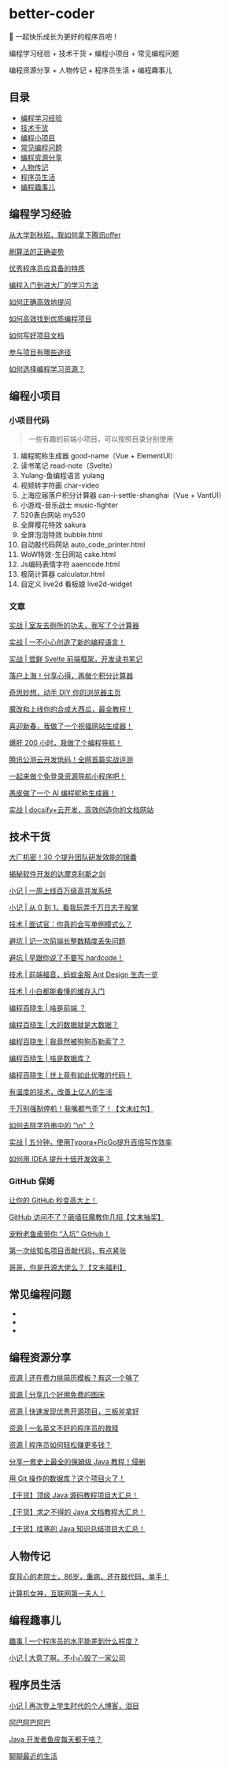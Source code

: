 # better-coder

💪 一起快乐成长为更好的程序员吧！

编程学习经验 + 技术干货 + 编程小项目 + 常见编程问题

编程资源分享 + 人物传记 + 程序员生活 + 编程趣事儿

## 目录

- [编程学习经验](#编程学习经验)
- [技术干货](#技术干货)
- [编程小项目](#编程小项目)
- [常见编程问题](#常见编程问题)
- [编程资源分享](#编程资源分享)
- [人物传记](#人物传记)
- [程序员生活](#程序员生活)
- [编程趣事儿](#编程趣事儿)


## 编程学习经验

[从大学到秋招，我如何拿下腾讯offer](http://mp.weixin.qq.com/s?__biz=MzI1NDczNTAwMA==&mid=2247483776&idx=1&sn=10562d1ec491bff555dcb10216eb6a58&chksm=e9c1e677deb66f61a364b67f80bbfddad9ab01b0d7c76aaf8d6649d27e52e73155ea71e6403f#rd)

[刷算法的正确姿势](http://mp.weixin.qq.com/s?__biz=MzI1NDczNTAwMA==&mid=2247484110&idx=1&sn=8a4b5de8aa5e848496e1d207a452ebf6&chksm=e9c1e539deb66c2fa6080bd66fd5d917f8cd97033ef15257a85259495959ab9c193790bdeaf2#rd)

[优秀程序员应具备的特质](http://mp.weixin.qq.com/s?__biz=MzI1NDczNTAwMA==&mid=2247489962&idx=1&sn=33f2eed861883bfb07bf59ccba95621d&chksm=e9c1fe5ddeb6774bf7388f13570777f4383a11e940f64b624a895b2b06a7ea46bdb7a2207ff4#rd)

[编程入门到进大厂的学习方法](http://mp.weixin.qq.com/s?__biz=MzI1NDczNTAwMA==&mid=2247490268&idx=1&sn=20333a108fe0296592971c13a2bbeb5b&chksm=e9c1fd2bdeb6743d3986706e74aab38467d1ec058507e5d2fffd672087522ad198fc0b8be027#rd)

[如何正确高效地提问](http://mp.weixin.qq.com/s?__biz=MzI1NDczNTAwMA==&mid=2247491129&idx=1&sn=86175ef02b69224985f446e3e2f79d73&chksm=e9c1f9cedeb670d8cc3437ff35fe94c4b6d2e563d690cfe879c9eeff2b808c20ae4332ef9f23#rd)

[如何高效找到优质编程项目](http://mp.weixin.qq.com/s?__biz=MzI1NDczNTAwMA==&mid=2247492597&idx=1&sn=a4629094599f5b821ec2698ea4ef11f5&chksm=e9c20402deb58d146fc13fd8594a5e1f99f943bc96f8f63efb9e67feb0ac815a628d3cb7adef#rd)

[如何写好项目文档](http://mp.weixin.qq.com/s?__biz=MzI1NDczNTAwMA==&mid=2247495474&idx=1&sn=efa51d2a27976a697b810cec1bf0ace4&chksm=e9c208c5deb581d3912104125820b0e147750c3888dbbfcd0f6e055bbb368a17823faa1ad285#rd)

[参与项目有哪些途径](http://mp.weixin.qq.com/s?__biz=MzI1NDczNTAwMA==&mid=2247495503&idx=1&sn=eaca3e1cc01d53d48c78ee452d39ce43&chksm=e9c208b8deb581aeb67c81aee500029b15034a6e4987006a894dc8178997e457ee38b7fd97d4#rd)

[如何选择编程学习资源？](http://mp.weixin.qq.com/s?__biz=MzI1NDczNTAwMA==&mid=2247494793&idx=1&sn=6a4ec441c4743bb5fb23081b78dd194f&chksm=e9c20b7edeb58268a2f3552344244425d4f6bbe1adb0b65ac9d108c0d5fa13c4d237a1ca5e2e#rd)


## 编程小项目

### 小项目代码

> 一些有趣的前端小项目，可以按照目录分别使用

1. 编程昵称生成器 good-name（Vue + ElementUI）
1. 读书笔记 read-note（Svelte）
1. Yulang-鱼编程语言 yulang
1. 视频转字符画 char-video
1. 上海应届落户积分计算器 can-i-settle-shanghai（Vue + VantUI）
1. 小游戏-音乐战士 music-fighter
1. 520表白网站 my520
1. 全屏樱花特效 sakura
1. 全屏泡泡特效 bubble.html
1. 自动敲代码网站 auto_code_printer.html
1. WoW特效-生日网站 cake.html
1. Js编码表情字符 aaencode.html
1. 极简计算器 calculator.html
2. 自定义 live2d 看板娘 live2d-widget

### 文章

[实战 | 室友去厕所的功夫，我写了个计算器](http://mp.weixin.qq.com/s?__biz=MzI1NDczNTAwMA==&mid=2247484004&idx=1&sn=4f40d7ecc638596c6f05b55cb87587d1&chksm=e9c1e593deb66c8548574f50c00f6783b1497a27db36165a8078e3aceefcde056c4a68f1b3ad#rd)

[实战 | 一不小心创造了新的编程语言！](http://mp.weixin.qq.com/s?__biz=MzI1NDczNTAwMA==&mid=2247485632&idx=1&sn=64567622d099351c3c890e9ba22ea63f&chksm=e9c1ef37deb666210f28fa02239e0bee87eaa33fd6c021f051f2bd04472dbce3c0d2f7aacfcf#rd)

[实战 | 尝鲜 Svelte 前端框架，开发读书笔记](http://mp.weixin.qq.com/s?__biz=MzI1NDczNTAwMA==&mid=2247486075&idx=1&sn=848b89c5adff0e8aa429cae6827aafc2&chksm=e9c1ed8cdeb6649a4d473acf655036768d6f39e20d50ea604cb927c5d457a26d86f7b3843308#rd)

[落户上海！分享心得，再做个积分计算器](http://mp.weixin.qq.com/s?__biz=MzI1NDczNTAwMA==&mid=2247490632&idx=1&sn=b969b53f568055a5e4e112c80bb2a978&chksm=e9c1fbbfdeb672a944d57d6eb2cd1ca678215704f1373570f4a985145a4c7b696dfc3e84a0e8#rd)

[奇思妙想，动手 DIY 你的浏览器主页](http://mp.weixin.qq.com/s?__biz=MzI1NDczNTAwMA==&mid=2247492012&idx=1&sn=354f78f0d16545ba76f879251a112057&chksm=e9c2065bdeb58f4d6356d8c51067586a98356ed396bbbd49a2807f09d87ff2914930062cc8b6#rd)

[魔改和上线你的合成大西瓜，最全教程！](http://mp.weixin.qq.com/s?__biz=MzI1NDczNTAwMA==&mid=2247492154&idx=1&sn=e3c315d58f8a216984a1fc5e0b85712f&chksm=e9c205cddeb58cdba3248bea216f3c703264ecd5bec617777d259209edbf24c14ba8b9c1264a#rd)

[喜迎新春，我做了一个祝福网站生成器！](http://mp.weixin.qq.com/s?__biz=MzI1NDczNTAwMA==&mid=2247492368&idx=1&sn=f54550b92fbfd16b31f25dbe4741814a&chksm=e9c204e7deb58df1c5852c74828a2b9dc5271f02e692ede9ad1adb8777e87246ca4a785c5e36#rd)

[爆肝 200 小时，我做了个编程导航！](http://mp.weixin.qq.com/s?__biz=MzI1NDczNTAwMA==&mid=2247491859&idx=1&sn=4347861819a99818d2ac34c78ceaeb0d&chksm=e9c206e4deb58ff2f61f1d7f804682f95199a90911ce98471991231ea2b438640526f7d0be23#rd)

[腾讯公测云开发低码！全网首篇实战评测](http://mp.weixin.qq.com/s?__biz=MzI1NDczNTAwMA==&mid=2247491816&idx=1&sn=608580ffbba8de53e1c4181120d37d0f&chksm=e9c2071fdeb58e09559035d0d1dd2ce93f99d0e745655010958b88c51a9da1b61cf8dbcca164#rd)

[一起来做个免登录资源导航小程序吧！](http://mp.weixin.qq.com/s?__biz=MzI1NDczNTAwMA==&mid=2247494704&idx=1&sn=302ae99d3e10f3ed032128a8f27726c9&chksm=e9c20bc7deb582d153da04d9c92980dcdd0c5a80dfb91a122c31fb7dd134298b937d047105c7#rd)

[愚皮做了一个 AI 编程昵称生成器！](http://mp.weixin.qq.com/s?__biz=MzI1NDczNTAwMA==&mid=2247494848&idx=1&sn=37a3cc8f3dfbf9f49767a91a806cb84b&chksm=e9c20b37deb58221f7d227ce1fbf64b35a6ee7b60006878c39597eb3e6640872cb5a88cb36b6#rd)

[实战 | docsify+云开发，高效创造你的文档网站](http://mp.weixin.qq.com/s?__biz=MzI1NDczNTAwMA==&mid=2247483812&idx=2&sn=baf9b9ebdb79a0f00cb2c5031e58b06c&chksm=e9c1e653deb66f45c42ecbf761a95090d3292e16fbbd265ff8f318fb862feba7fcf648de0e3a#rd)


## 技术干货

[大厂机密！30 个提升团队研发效能的锦囊](http://mp.weixin.qq.com/s?__biz=MzI1NDczNTAwMA==&mid=2247487157&idx=1&sn=8c0d05d93ae84ca3051723f6af42e7f5&chksm=e9c1e942deb66054d1f6480a30455354371c8f06658f9f8052f6696a1a8ccb43377405579c32#rd)

[揭秘软件开发的达摩克利斯之剑](http://mp.weixin.qq.com/s?__biz=MzI1NDczNTAwMA==&mid=2247489788&idx=1&sn=37e845a069310e4ec8ab4521b3cd5f73&chksm=e9c1ff0bdeb6761d40f39e4743488dead5d6dab7707e6e39fba49a8e5f47e2b3bff28e1c17f4#rd)

[小记 | 一周上线百万级高并发系统](http://mp.weixin.qq.com/s?__biz=MzI1NDczNTAwMA==&mid=2247484844&idx=1&sn=d9645a20b905feb6589acc68b4a1b7e3&chksm=e9c1e25bdeb66b4d5a8f5999786df8bbd32e039523a2920016bc557ae5f2c9944f63dd7f8cd8#rd)

[小记 | 从 0 到 1，看我玩弄千万日志于股掌](http://mp.weixin.qq.com/s?__biz=MzI1NDczNTAwMA==&mid=2247485369&idx=1&sn=d125e78d175e38684e92cceee7e09b16&chksm=e9c1e04edeb6695867e1428bdee5dc9404e223a811372cb0330fabcb3acf9d3f59054e438e07#rd)

[技术 | 面试官：你真的会写单例模式么？](http://mp.weixin.qq.com/s?__biz=MzI1NDczNTAwMA==&mid=2247483861&idx=1&sn=2b105904a755ac01d2b1c20fd57482fa&chksm=e9c1e622deb66f347a7ff92245cbf44c9746d1801bbc18bef1b7daaef5171f2c5828c9a92dbf#rd)

[避坑 | 记一次前端长整数精度丢失问题](http://mp.weixin.qq.com/s?__biz=MzI1NDczNTAwMA==&mid=2247483942&idx=1&sn=dcb95d601500acea61c8e396c6866d9b&chksm=e9c1e5d1deb66cc75c2e09aaf3e5b82f79f38da22a60f59bd138aafa6f054bb7f54ee6bc169e#rd)

[避坑 | 早跟你说了不要写 hardcode！](http://mp.weixin.qq.com/s?__biz=MzI1NDczNTAwMA==&mid=2247484022&idx=1&sn=11672f61a7e92f53fe60ea2ba6b46039&chksm=e9c1e581deb66c973ce8befc460b013dcb1a48eccdd02e4ea7f5b00cf3421653d1ad45f65e72#rd)

[技术 | 前端福音，蚂蚁金服 Ant Design 生态一览](http://mp.weixin.qq.com/s?__biz=MzI1NDczNTAwMA==&mid=2247484095&idx=1&sn=8ce74ea5d782402353b4ca093e00ca39&chksm=e9c1e548deb66c5ec9940d888e76de646a28bc992ccbdb9f12f444e2febacc2a06064c24d115#rd)

[技术 | 小白都能看懂的缓存入门](http://mp.weixin.qq.com/s?__biz=MzI1NDczNTAwMA==&mid=2247484364&idx=1&sn=97d60baa89bfeae3a442507f7af9f3f0&chksm=e9c1e43bdeb66d2d237ce6bb1373f75708917e841027d7f679f8acc24bd04eb42bd1a15f5441#rd)

[编程百晓生 | 啥是前端 ？](http://mp.weixin.qq.com/s?__biz=MzI1NDczNTAwMA==&mid=2247484573&idx=1&sn=4f05ba4b70b9bfe590420494946b0035&chksm=e9c1e36adeb66a7c29016d83b184d5ad2b48c746cb1fac6edffa81e4482863e1bc4d4c0fa3a9#rd)

[编程百晓生 | 大的数据就是大数据？](http://mp.weixin.qq.com/s?__biz=MzI1NDczNTAwMA==&mid=2247484733&idx=1&sn=3f747fe132da0542ae31037cc8e7cedf&chksm=e9c1e2cadeb66bdceabb0f11c1c06c0c028bfbf3c7d651449451ee797f0449251c8ec2e401b9#rd)

[编程百晓生 | 我竟然被狗狗币勒索了？](http://mp.weixin.qq.com/s?__biz=MzI1NDczNTAwMA==&mid=2247484794&idx=1&sn=9df7d7929b7e8afa1af48a4078ab410c&chksm=e9c1e28ddeb66b9bbb730f0e9d748db27eaa065a34bf26cc060d44a5910eb50892c802679639#rd)

[编程百晓生 | 啥是数据库？](http://mp.weixin.qq.com/s?__biz=MzI1NDczNTAwMA==&mid=2247485007&idx=1&sn=dc27f9a39d99f7dbb801fffe7b94c55b&chksm=e9c1e1b8deb668aec7d7563d83827ff4a72a8139b81e41db6248fe358ce94633955755eb3bd0#rd)

[编程百晓生 | 世上竟有如此优雅的代码！](http://mp.weixin.qq.com/s?__biz=MzI1NDczNTAwMA==&mid=2247485480&idx=1&sn=977700cf9f9e87225beb9bd829f5131e&chksm=e9c1efdfdeb666c9aeb78489862515a8962e0be84f27a0d56d875058a0161db454f1e6697822#rd)

[有温度的技术，改善上亿人的生活](http://mp.weixin.qq.com/s?__biz=MzI1NDczNTAwMA==&mid=2247491457&idx=1&sn=ec3e19143529fd18b2e9e0050b26ad38&chksm=e9c1f876deb67160648651becb1d7144ee7d7a1aa826b0c8635137ccc0529589182d04118165#rd)

[千万别强制停机！我嘴都气歪了！【文末红包】](http://mp.weixin.qq.com/s?__biz=MzI1NDczNTAwMA==&mid=2247493072&idx=1&sn=5dbd5f4fbad407f6ba191b37a9bac37f&chksm=e9c20227deb58b3144c2720d9c5149c5df5fba8a9d7e7442bcb1e77bed8b26818846234dc88e#rd)

[如何去除字符串中的 "\n" ？](http://mp.weixin.qq.com/s?__biz=MzI1NDczNTAwMA==&mid=2247493442&idx=1&sn=4be032d9c26a9f04337e718f68ec149b&chksm=e9c200b5deb589a3a684e953c7356393a7705f0d404adc8f13b5cb4d0e3812aa938256517254#rd)

[实战 | 五分钟，使用Typora+PicGo提升百倍写作效率](http://mp.weixin.qq.com/s?__biz=MzI1NDczNTAwMA==&mid=2247483894&idx=1&sn=7291fead256beeaba78e90bd8b046c96&chksm=e9c1e601deb66f17b95c142dafefee0d250c37becc00a6fabd0de181d777359b1e8241d66b06#rd)

[如何用 IDEA 提升十倍开发效率？](http://mp.weixin.qq.com/s?__biz=MzI1NDczNTAwMA==&mid=2247484184&idx=1&sn=1b064ad5e4d560ebf6f9a95cc0a10488&chksm=e9c1e4efdeb66df9e0e81e35af969ec5d31f463a3bc82ba61b7bf6d29585c8a549438dbe3dfe#rd)

### GitHub 保姆

[让你的 GitHub 秒变高大上！](http://mp.weixin.qq.com/s?__biz=MzI1NDczNTAwMA==&mid=2247491908&idx=1&sn=568e8c0dcb54a610d886eb992d424273&chksm=e9c206b3deb58fa5b1c9df8cddd85ce190a3d4d95bec4f9fc9aef5ddfc92055e046bba88e264#rd)

[GitHub 访问不了？砸墙狂魔教你几招【文末抽奖】](http://mp.weixin.qq.com/s?__biz=MzI1NDczNTAwMA==&mid=2247493961&idx=1&sn=16386132c1942f9f06d1adef61e4ca9f&chksm=e9c20ebedeb587a85d11a402bba67f9344f051130c7aab9cf27f6aa59bf4fcdea628c99c1883#rd)

[宠粉老鱼皮带你 “入坑” GitHub！](http://mp.weixin.qq.com/s?__biz=MzI1NDczNTAwMA==&mid=2247493987&idx=1&sn=17f87c365ccbec33d3fef2de1cf35145&chksm=e9c20e94deb5878244741c7e484c6acb79d96ed904c2a145a8fd53b08c9f0ca2be2a5889f20f#rd)

[第一次给知名项目贡献代码，有点紧张](http://mp.weixin.qq.com/s?__biz=MzI1NDczNTAwMA==&mid=2247495347&idx=1&sn=bc1e6e5d1a260114e34d4f62ed37dc15&chksm=e9c20944deb58052c057e81bfd87ed33391f8553841e4808df3c957c09a909253defba94aec3#rd)

[哥哥，你是开源大佬么？【文末福利】](http://mp.weixin.qq.com/s?__biz=MzI1NDczNTAwMA==&mid=2247495440&idx=1&sn=99147cdcb7c881c9d983e7b2373abcdb&chksm=e9c208e7deb581f157f419b5823110b1eea763e1b2361475f7208eece312f1619e611ca1ad99#rd)


## 常见编程问题

- 
- 
- 

## 编程资源分享

[资源 | 还在费力挑简历模板？有这一个够了](http://mp.weixin.qq.com/s?__biz=MzI1NDczNTAwMA==&mid=2247483861&idx=2&sn=aa3cb3a266566252fd7527ce2ef6e7e5&chksm=e9c1e622deb66f3422647a338345b0e7827247a33d07afe461bab457202839f1707e2722c81f#rd)

[资源 | 分享几个好用免费的图床](http://mp.weixin.qq.com/s?__biz=MzI1NDczNTAwMA==&mid=2247483894&idx=2&sn=61f86dca26910700778a88ad614506d8&chksm=e9c1e601deb66f17b9f5502f95009afe30b3263afd68549e7b5b81eecb11c3894d4bd45de939#rd)

[资源 | 快速发现优秀开源项目，三板斧拿好](http://mp.weixin.qq.com/s?__biz=MzI1NDczNTAwMA==&mid=2247483922&idx=1&sn=9e6d3f9f2f7da3404936143ed2447b7f&chksm=e9c1e5e5deb66cf38d13fb0bb9d28757113c60a641c1e5f02155380eb7af2a985257470e63de#rd)

[资源 | 一名英文不好的程序员的救赎](http://mp.weixin.qq.com/s?__biz=MzI1NDczNTAwMA==&mid=2247484225&idx=1&sn=4dd691e8c3d2f40b486179325e576da9&chksm=e9c1e4b6deb66da0d807c3a4d388af07d4833f51f41b96bc423dbac5018299ea9fcb82f41d18#rd)

[资源 | 程序员如何轻松赚更多钱？](http://mp.weixin.qq.com/s?__biz=MzI1NDczNTAwMA==&mid=2247484371&idx=1&sn=30f2a4816e3f1d60a5ad0858b80a6082&chksm=e9c1e424deb66d32e463a220116e5a5c10c913c186dd7ce6de6061b80a88ff532d243ab6c633#rd)

[分享一套史上最全的保姆级 Java 教程！侵删](http://mp.weixin.qq.com/s?__biz=MzI1NDczNTAwMA==&mid=2247489905&idx=1&sn=c30aa1c0378c82e58a401813829c358b&chksm=e9c1fe86deb6779005f736172f3b4e83d6ad1351a21a9de3126b4668516595d3ca8ff1bb7fc6#rd)

[用 Git 操作的数据库？这个项目火了！](http://mp.weixin.qq.com/s?__biz=MzI1NDczNTAwMA==&mid=2247493331&idx=1&sn=8a9ad06db04ee71262dc832aae4443f6&chksm=e9c20124deb588322ca813e1379b007d068a825dddf850e7991a336b3fd74b98b42e57ba37a6#rd)

[【干货】顶级 Java 源码教程项目大汇总！](http://mp.weixin.qq.com/s?__biz=MzI1NDczNTAwMA==&mid=2247493729&idx=1&sn=c9888a719d19546d56fd56d06ee9ac03&chksm=e9c20f96deb58680dbff373b98a0424cfbb1f5c78aa8821fd566eb1b044b666a5aeebb29e8f4#rd)

[【干货】求之不得的 Java 文档教程大汇总！](http://mp.weixin.qq.com/s?__biz=MzI1NDczNTAwMA==&mid=2247493756&idx=1&sn=b83bc6acc826abe99ea99ed77821a2ce&chksm=e9c20f8bdeb5869de3128daa33aef341c2c365c658799f63f5bfa38baa97685e47319e5050d9#rd)

[【干货】哇塞的 Java 知识总结项目大汇总！](http://mp.weixin.qq.com/s?__biz=MzI1NDczNTAwMA==&mid=2247493854&idx=1&sn=8c554cb55dea4bb98df17b76b28de044&chksm=e9c20f29deb5863f7711d4b1f80c37ff2e2cd82e4e9dec495a6077d1ac9defb201db82b013ec#rd)


## 人物传记

[穿背心的老院士，86岁，重病，还在敲代码，单手！](http://mp.weixin.qq.com/s?__biz=MzI1NDczNTAwMA==&mid=2247492621&idx=1&sn=34196eb849e10fbe63b5fccc7e21b9cd&chksm=e9c203fadeb58aeca26c2f2c2ebbea9e0a911531146ff6b3b3759bf8d1a2a204c0d40237a223#rd)

[计算机女神，互联网第一夫人！](http://mp.weixin.qq.com/s?__biz=MzI1NDczNTAwMA==&mid=2247494878&idx=1&sn=0cbfd27452f69fe0bd5166c27043e193&chksm=e9c20b29deb5823f039ecdbea99148c2777bc53d432cb3112f6509e3f0cf33af3b3675ff684e#rd)


## 编程趣事儿

[趣事 | 一个程序员的水平能差到什么程度？](http://mp.weixin.qq.com/s?__biz=MzI1NDczNTAwMA==&mid=2247484329&idx=1&sn=397d569510173a10b6e37962d5e65198&chksm=e9c1e45edeb66d48376a96eedd24d10c17b5236f56d7e4fbf4e484fe954d3bf323d23b861003#rd)

[小记 | 大意了啊，不小心毁了一家公司](http://mp.weixin.qq.com/s?__biz=MzI1NDczNTAwMA==&mid=2247486096&idx=1&sn=8d231b9572ea7c99a9c74621c44e9ae3&chksm=e9c1ed67deb6647133ecf1e3bd75da3e77f8c83ed00e322b0606371d02987bc7ad3ab25b3969#rd)


## 程序员生活

[小记 | 再次登上学生时代的个人博客，泪目](http://mp.weixin.qq.com/s?__biz=MzI1NDczNTAwMA==&mid=2247484932&idx=1&sn=11e795532c082c5357ba81d1d0c85cbc&chksm=e9c1e1f3deb668e5296c76f0e9722654ba37514621d9705208ec1f36d643c928fa4eaa7ff430#rd)

[阿巴阿巴阿巴](http://mp.weixin.qq.com/s?__biz=MzI1NDczNTAwMA==&mid=2247492957&idx=1&sn=ad214bddcfa79ea3f08cb34941adeed6&chksm=e9c202aadeb58bbcdf69ca3bda4affc0a2a459c57e4519077717f808bdb0f126165eded43f90#rd)

[Java 开发者鱼皮每天都干啥？](http://mp.weixin.qq.com/s?__biz=MzI1NDczNTAwMA==&mid=2247493000&idx=1&sn=145cb8e58254767c3a66780def7ed75a&chksm=e9c2027fdeb58b69300681c243af12e07f2670326b1cfa856e0434be42f7f5a414ebe224648e#rd)

[聊聊最近的生活](http://mp.weixin.qq.com/s?__biz=MzI1NDczNTAwMA==&mid=2247493379&idx=1&sn=2dd40dac552b3415438b77404d3da082&chksm=e9c200f4deb589e217d24726c480f944c54df667a300ac7c096c765fbfa8e871f6d2f42f2bbb#rd)




